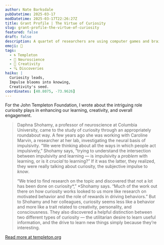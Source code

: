 ```yaml
---
author: Nate Barksdale
pubDatetime: 2025-03-17
modDatetime: 2025-03-17T22:26:27Z
title: Grant Profile | The Virtue of Curiosity
slug: grant-profile-the-virtue-of-curiosity
featured: false
draft: false
description: A quartet of researchers are using computer games and brain scans to measure — and manipulate — our desire to know.
emoji: 🤔
tags:
  - 🌀 Templeton
  - 🧠 Neuroscience
  - 🎨 Creativity
  - 🔍 Discoveries
haiku: |
  Curiosity leads,  
  Impulse blooms into knowing,  
  Creativity's seed.
coordinates: [40.8075, -73.9626]
---
```


For the John Templeton Foundation, I wrote about the intriguing role curiosity plays in enhancing our learning, creativity, and overall engagement.

> Daphna Shohamy, a professor of neuroscience at Columbia University, came to the study of curiosity through an appropriately roundabout way. A few years ago she was working with Caroline Marvin, a researcher at her lab, investigating the neural basis of impulsivity. “We were thinking about all the ways in which people act impulsively,” Shohamy says, “trying to understand the intersection between impulsivity and learning — is impulsivity a *problem* with learning, or is it *crucial* to learning?” If it was the latter, they realized, they were really talking about curiosity, the subjective impulse to *know*.
>
> “We tried to find research on the topic and discovered that not a lot has been done on curiosity*,” *Shohamy says. “Much of the work out there on how curiosity works looked to us more like research on motivated behavior and the role of rewards in driving behaviors.” But to Shohamy and her colleagues, curiosity seems less like a behavior and more like a trait related to creativity, personality, and consciousness. They also discovered a helpful distinction between two different types of curiosity — the utilitarian desire to learn useful information, and the drive to learn new things simply because they’re interesting.

[Read more at templeton.org](https://www.templeton.org/grant/the-virtue-of-curiosity-how-eagerness-to-learn-fosters-learning-creativity-and-engagement)

